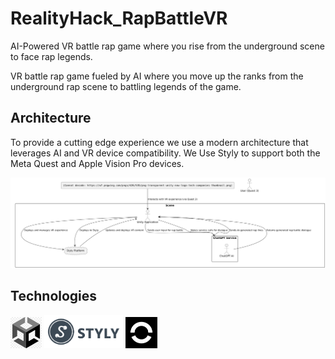 # RealityHack_RapBattleVR
AI-Powered VR battle rap game where you rise from the underground scene to face rap legends.

VR battle rap game fueled by AI where you move up the ranks from the underground rap scene to battling legends of the game.

## Architecture

To provide a cutting edge experience we use a modern architecture that leverages AI and VR device compatibility. We Use Styly to support both the Meta Quest and Apple Vision Pro devices.

<img src="Assets/uml-diagram.png" alt="
@startuml
!define RECTANGLE class
!define ARROW ->
rectangle '<img /Assets/unity-logo.png>' as unity
actor User as 'User (Quest 3)'
rectangle 'Unity Client' {
    'Unity Application' --> 'ChatGPT Service' : Sends user input for rap battle
    'Unity Application' --> 'Styly Platform' : Deploys and manages VR experience
}
rectangle 'ChatGPT Service' {
    'ChatGPT AI' --> 'Unity Application' : Returns generated rap battle dialogue
}
cloud 'Styly Platform' {
    'Styly Platform' --> 'Unity Application' : Updates and deploys VR content
}
' Show data flow between components
unity -down-> 'Unity Application' : Interacts with VR experience (via Quest 3)
'Unity Application' -down-> 'ChatGPT Service' : Makes service calls for dialogue
'ChatGPT Service' -down-> 'Unity Application' : Sends AI-generated rap lines
'Unity Application' -down-> 'Styly Platform' : Deploys to Styly
@enduml
">

## Technologies

<img src="Assets/unity-logo.png" width="10%">
<img src="Assets/styly.png" width="25%">
<img src="Assets/meta-horizons.jpg" width="10%">